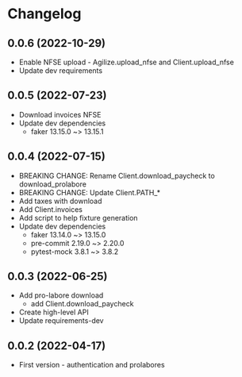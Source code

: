 # Changelog


## 0.0.6 (2022-10-29)
- Enable NFSE upload - Agilize.upload_nfse and Client.upload_nfse
- Update dev requirements


## 0.0.5 (2022-07-23)
- Download invoices NFSE
- Update dev dependencies
  * faker 13.15.0 ~> 13.15.1


## 0.0.4 (2022-07-15)
- BREAKING CHANGE: Rename Client.download_paycheck to download_prolabore
- BREAKING CHANGE: Update Client.PATH_*
- Add taxes with download
- Add Client.invoices
- Add script to help fixture generation
- Update dev dependencies
  * faker 13.14.0 ~> 13.15.0
  * pre-commit 2.19.0 ~> 2.20.0
  * pytest-mock 3.8.1 ~> 3.8.2


## 0.0.3 (2022-06-25)
- Add pro-labore download
  * add Client.download_paycheck
- Create high-level API
- Update requirements-dev


## 0.0.2 (2022-04-17)
- First version - authentication and prolabores
